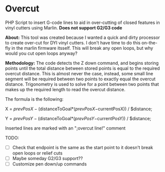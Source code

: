 # Overcut
PHP Script to insert G-code lines to aid in over-cutting of closed features in vinyl cutters using Marlin. **Does not support G2/G3 code**

**About:** This tool was created because I wanted a quick and dirty processor to create over-cut for DYI vinyl cutters. I don't have time to do this on-the-fly in the marlin firmware itsself. This will break any open loops, but why would you cut open loops anyway? 

**Methodology:** The code detects the Z down command, and begins storing points until the total distance between stored points is equal to the required overcut distance. This is almost never the case, instead, some small line segment will be required between two points to exactly equal the overcut distance. Trigonometry is used to solve for a point between two points that makes up the required length to read the overcut distance. 

The formula is the following:

X = $prevPosX - ($distanceToGoal*($prevPosX-$currentPosX)) / $distance;

Y = $prevPosY - ($distanceToGoal*($prevPosY-$currentPosY)) / $distance;

Inserted lines are marked with an ";overcut line!" comment

TODO:
- [ ] Check that endpoint is the same as the start point to it doesn't break open loops or relief cuts
- [ ] Maybe someday G2/G3 support??
- [ ] Customize pen down/up commands

